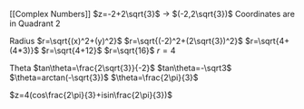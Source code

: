 [[Complex Numbers]]
$z=-2+2\sqrt{3}$ $\rightarrow$ $(-2,2\sqrt{3})$
Coordinates are in Quadrant 2

Radius
$r=\sqrt{(x)^2+(y)^2}$
$r=\sqrt{(-2)^2+(2\sqrt{3})^2}$
$r=\sqrt{4+(4*3)}$
$r=\sqrt{4+12}$
$r=\sqrt{16}$
$r=4$

Theta
$tan\theta=\frac{2\sqrt{3}}{-2}$
$tan\theta=-\sqrt3$
$\theta=arctan(-\sqrt{3})$
$\theta=\frac{2\pi}{3}$

$z=4(cos\frac{2\pi}{3}+isin\frac{2\pi}{3})$
